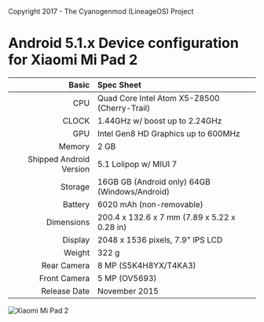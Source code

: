 Copyright 2017 - The Cyanogenmod (LineageOS) Project

Android 5.1.x Device configuration for Xiaomi Mi Pad 2
=====================================

Basic   | Spec Sheet
-------:|:-------------------------
CPU     | Quad Core Intel Atom X5-Z8500 (Cherry-Trail)
CLOCK	| 1.44GHz w/ boost up to 2.24GHz
GPU     | Intel Gen8 HD Graphics up to 600MHz
Memory  | 2 GB
Shipped Android Version | 5.1 Lolipop w/ MIUI 7
Storage | 16GB GB (Android only) 64GB (Windows/Android)
Battery | 6020 mAh (non-removable)
Dimensions | 200.4 x 132.6 x 7 mm (7.89 x 5.22 x 0.28 in)
Display | 2048 x 1536 pixels, 7.9" IPS LCD
Weight  | 322 g
Rear Camera  | 8 MP (S5K4H8YX/T4KA3)
Front Camera | 5 MP (OV5693)
Release Date | November 2015

![Xiaomi Mi Pad 2](http://cdn2.gsmarena.com/vv/pics/xiaomi/xiaomi-mi-pad-2-1.jpg "Xiaomi Mi Pad 2")

